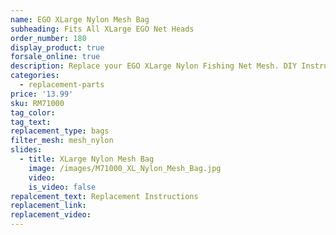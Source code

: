 ```yaml
---
name: EGO XLarge Nylon Mesh Bag
subheading: Fits All XLarge EGO Net Heads
order_number: 180
display_product: true
forsale_online: true
description: Replace your EGO XLarge Nylon Fishing Net Mesh. DIY Instructions provided.
categories:
  - replacement-parts
price: '13.99'
sku: RM71000
tag_color:
tag_text:
replacement_type: bags
filter_mesh: mesh_nylon
slides:
  - title: XLarge Nylon Mesh Bag
    image: /images/M71000_XL_Nylon_Mesh_Bag.jpg
    video:
    is_video: false
repalcement_text: Replacement Instructions
replacement_link:
replacement_video:
---
```

